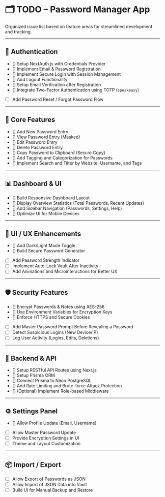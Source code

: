 # 🗂️ TODO – Password Manager App

Organized issue list based on feature areas for streamlined development and tracking.

---

## 🔐 Authentication

- [] Setup NextAuth.js with Credentials Provider
- [] Implement Email & Password Registration
- [] Implement Secure Login with Session Management
- [] Add Logout Functionality
- [] Setup Email Verification after Registration
- [] Integrate Two-Factor Authentication using TOTP (`speakeasy`)
- [ ] Add Password Reset / Forgot Password Flow

---

## 🧠 Core Features

- [] Add New Password Entry
- [] View Password Entry (Masked)
- [] Edit Password Entry
- [] Delete Password Entry
- [] Copy Password to Clipboard (Secure Copy)
- [] Add Tagging and Categorization for Passwords
- [] Implement Search and Filter by Website, Username, and Tags

---

## 📊 Dashboard & UI

- [] Build Responsive Dashboard Layout
- [] Display Overview Statistics (Total Passwords, Recent Updates)
- [] Add Sidebar Navigation (Passwords, Settings, Help)
- [] Optimize UI for Mobile Devices

---

## 🎨 UI / UX Enhancements

- [] Add Dark/Light Mode Toggle
- [] Build Secure Password Generator
- [ ] Add Password Strength Indicator
- [ ] Implement Auto-Lock Vault After Inactivity
- [ ] Add Animations and Microinteractions for Better UX

---

## 🛡️ Security Features

- [] Encrypt Passwords & Notes using AES-256
- [] Use Environment Variables for Encryption Keys
- [] Enforce HTTPS and Secure Cookies
- [ ] Add Master Password Prompt Before Revealing a Password
- [ ] Detect Suspicious Logins (New Device/IP)
- [ ] Log User Activity (Logins, Edits, Deletions)

---

## 🧩 Backend & API

- [] Setup RESTful API Routes using Next.js
- [] Setup Prisma ORM
- [] Connect Prisma to Neon PostgreSQL
- [] Add Rate Limiting and Brute-force Attack Protection
- [] (Optional) Implement Role-based Middleware

---

## ⚙️ Settings Panel

- [] Allow Profile Update (Email, Username)
- [ ] Allow Master Password Update
- [ ] Provide Encryption Settings in UI
- [ ] Theme and Layout Customization

---

## 📦 Import / Export

- [ ] Allow Export of Passwords as JSON
- [ ] Allow Import of JSON Data into Vault
- [ ] Build UI for Manual Backup and Restore

